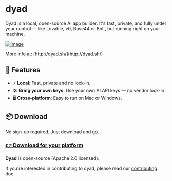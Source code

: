 # dyad

Dyad is a local, open-source AI app builder. It's fast, private, and fully under your control — like Lovable, v0, Base44 or Bolt, but running right on your machine.

[![Image](https://github.com/user-attachments/assets/f6c83dfc-6ffd-4d32-93dd-4b9c46d17790)](http://dyad.sh/)

More info at: [http://dyad.sh/](http://dyad.sh/)
 
## 🚀 Features

- ⚡️ **Local**: Fast, private and no lock-in.
- 🛠 **Bring your own keys**: Use your own AI API keys — no vendor lock-in.
- 🖥️ **Cross-platform**: Easy to run on Mac or Windows.

## 📦 Download

No sign-up required. Just download and go.

### [👉 Download for your platform](https://www.dyad.sh/#download)

**Dyad** is open-source (Apache 2.0 licensed).

If you're interested in contributing to dyad, please read our [contributing](./CONTRIBUTING.md) doc.
